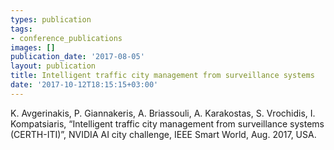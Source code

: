 ```yaml
---
types: publication
tags:
- conference_publications
images: []
publication_date: '2017-08-05'
layout: publication
title: Intelligent traffic city management from surveillance systems
date: '2017-10-12T18:15:15+03:00'
---
```

<p>K. Avgerinakis, P. Giannakeris, A. Briassouli, A. Karakostas, S. Vrochidis, I. Kompatsiaris, “Intelligent traffic city management from surveillance systems (CERTH-ITI)”, NVIDIA AI city challenge, IEEE Smart World, Aug. 2017, USA.</p>

